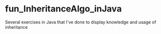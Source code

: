 # fun_InheritanceAlgo_inJava
Several exercises in Java that I've done to display knowledge and usage of inheritance
